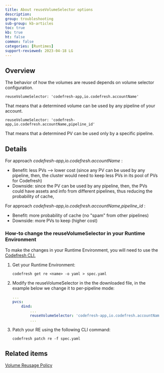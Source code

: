 ```yaml
---
title: About reuseVolumeSelector options
description: 
group: troubleshooting
sub-group: kb-articles
toc: true
kb: true
ht: false
common: false
categories: [Runtimes]
support-reviewed: 2023-04-18 LG
---
```


## Overview

The behavior of how the volumes are reused depends on volume selector configuration.

`reuseVolumeSelector: 'codefresh-app,io.codefresh.accountName'`

That means that a determined volume can be used by any pipeline of your account.

`reuseVolumeSelector: 'codefresh-app,io.codefresh.accountName,pipeline_id'`

That means that a determined PV can be used only by a specific pipeline.

## Details

For approach _codefresh-app,io.codefresh.accountName_ :

* Benefit: less PVs --> lower cost (since any PV can be used by any pipeline, then, the cluster would need to keep less PVs in its pool of PVs for Codefresh)
* Downside: since the PV can be used by any pipeline, then, the PVs could have assets and info from different pipelines, thus reducing the probability of cache,

For approach _codefresh-app,io.codefresh.accountName,pipeline_id_ :

* Benefit: more probability of cache (no "spam" from other pipelines)
* Downside: more PVs to keep (higher cost)

### How-to change the reuseVolumeSelector in your Runtime Environment

To make the changes in your Runtime Environment, you will need to use the
[Codefresh CLI.](https://codefresh-io.github.io/cli/installation/)

1. Get your Runtime Environment:

    ```shell
    codefresh get re <name> -o yaml > spec.yaml
    ```

1. Modify the reuseVolumeSelector in the the downloaded file, in the example
below we change it to per-pipeline mode:

    ``` yaml
    ...  
    pvcs:  
        dind:  
            ...  
            reuseVolumeSelector: 'codefresh-app,io.codefresh.accountName, **pipeline_id** '  
            ...
    ```

1. Patch your RE using the following CLI command:  

    ```shell
    codefresh patch re -f spec.yaml
    ```

## Related items

[Volume Reusage Policy]({{site.baseurl}}/docs/installation/codefresh-runner/#volume-reuse-policy)
